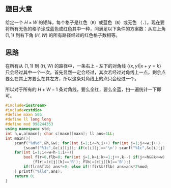 ## 题目大意

给定一个 $H\times W$ 的矩阵，每个格子是红色（`R`）或蓝色（`B`）或无色
（`.`）。现在要将所有无色的格子涂成蓝色或红色其中一种，问满足以下条件的方案数：从左上角 $(1,1)$ 到右下角 $(H,W)$ 的所有路径经过的红色格子数相等。

## 思路

在所有从 $(1,1)$ 到 $(H,W)$ 的路径中，一条右上 - 左下的对角线 $\{(x,y)|x+y = k\}$ 只会经过其中一个一次。首先显然一定会经过，其次若经过对角线上一点，剩余点要么在其上方要么在其左方，所以这条对角线上的点只会经过一个。

所以对于所有的 $H+W-1$ 条对角线，要么全红，要么全蓝，扫一遍统计一下即可。

```cpp
#include<iostream>
#include<cstdio>
#define maxn 505
#define ll long long
#define mod 998244353
using namespace std;
int h,w,a[maxn]; char c[maxn][maxn]; ll ans=1LL;
int main(){
    scanf("%d%d",&h,&w); for(int i=1;i<=h;i++) for(int j=1;j<=w;j++)
        {scanf("%1c",&c[i][j]); if(c[i][j]=='\n') scanf("%1c",&c[i][j]);}
    for(int i=1;i<=w+h-1;i++){
        bool flr=0,flb=0; for(int j=1,k=i;k>=1;j++,k--) if(j<=h&&k<=w)
            {flr|=(c[j][k]=='R'); flb|=(c[j][k]=='B');}
        if(flr&&flb) ans*=0; else if(!flr&&!flb) ans=ans*2%mod;
    } printf("%lld",ans);
    return 0;
}

```